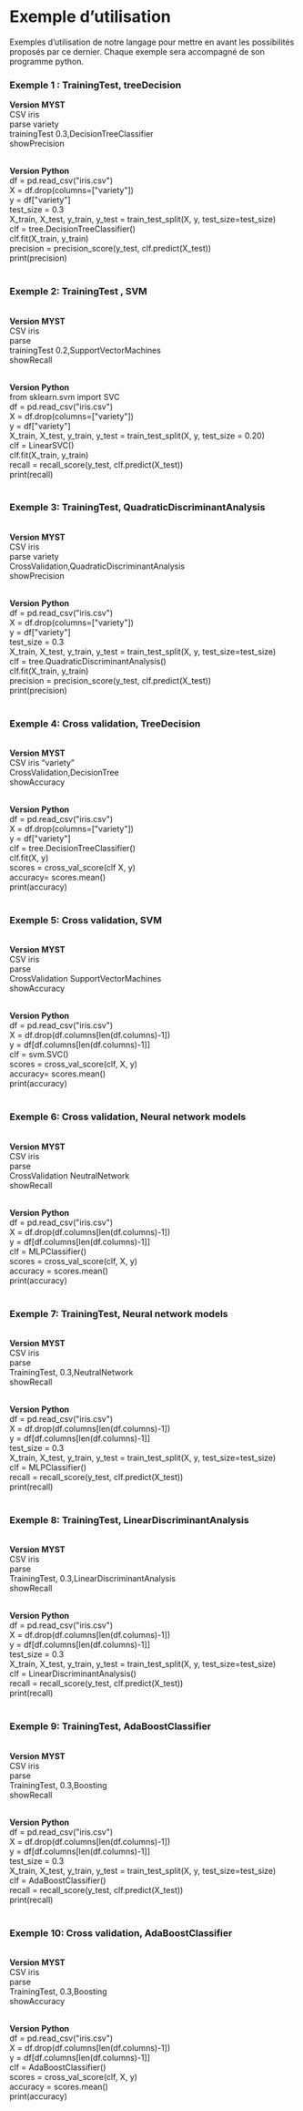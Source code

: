 <h1>Exemple d’utilisation</h1>

Exemples d’utilisation de notre langage pour mettre en avant les possibilités proposés par ce dernier. Chaque exemple sera accompagné de son programme python.

<h3>Exemple 1 : TrainingTest, treeDecision</h3>
<b>Version MYST</b></br>
CSV iris</br>
parse variety</br>
trainingTest 0.3,DecisionTreeClassifier</br>
showPrecision</br></br>

<b>Version Python</b></br>
df = pd.read_csv("iris.csv")</br>
X = df.drop(columns=["variety"])</br>
y = df["variety"]</br>
test_size = 0.3</br>
X_train, X_test, y_train, y_test = train_test_split(X, y, test_size=test_size)</br>
clf = tree.DecisionTreeClassifier()</br>
clf.fit(X_train, y_train)</br>
precision = precision_score(y_test, clf.predict(X_test))</br>
print(precision)</br></br>

<h3>Exemple 2: TrainingTest , SVM</h3></br>
<b>Version MYST</b></br>
CSV iris</br>
parse</br>
trainingTest 0.2,SupportVectorMachines</br>
showRecall</br></br>

<b>Version Python</b></br>
from sklearn.svm import SVC</br>
df = pd.read_csv("iris.csv")</br>
X = df.drop(columns=["variety"])</br>
y = df["variety"]</br>
X_train, X_test, y_train, y_test = train_test_split(X, y, test_size = 0.20)</br>
clf = LinearSVC()</br>
clf.fit(X_train, y_train) </br>
recall = recall_score(y_test, clf.predict(X_test))</br>
print(recall)</br></br>

<h3>Exemple 3: TrainingTest, QuadraticDiscriminantAnalysis</h3></br>
<b>Version MYST</b></br>
CSV iris</br>
parse variety</br>
CrossValidation,QuadraticDiscriminantAnalysis</br>
showPrecision</br></br>

<b>Version Python</b></br>
df = pd.read_csv("iris.csv")</br>
X = df.drop(columns=["variety"])</br>
y = df["variety"]</br>
test_size = 0.3</br>
X_train, X_test, y_train, y_test = train_test_split(X, y, test_size=test_size)</br>
clf = tree.QuadraticDiscriminantAnalysis()</br>
clf.fit(X_train, y_train)</br>
precision = precision_score(y_test, clf.predict(X_test))</br>
print(precision)</br></br>

<h3>Exemple 4: Cross validation, TreeDecision</h3></br>
<b>Version MYST</b></br>
CSV iris “variety”</br>
CrossValidation,DecisionTree</br>
showAccuracy</br></br>

<b>Version Python</b></br>
df = pd.read_csv("iris.csv")</br>
X = df.drop(columns=["variety"])</br>
y = df["variety"]</br>
clf = tree.DecisionTreeClassifier()</br>
clf.fit(X, y)</br>
scores = cross_val_score(clf  X, y)</br>
accuracy= scores.mean()</br>
print(accuracy)</br></br>

<h3>Exemple 5: Cross validation, SVM</h3></br>
<b>Version MYST</b></br>
CSV iris</br>
parse</br>
CrossValidation SupportVectorMachines</br>
showAccuracy</br></br>

<b>Version Python</b></br>
df = pd.read_csv("iris.csv")</br>
X = df.drop(df.columns[len(df.columns)-1])</br>
y = df[df.columns[len(df.columns)-1]]</br>
clf = svm.SVC()</br>
scores = cross_val_score(clf, X, y)</br>
accuracy= scores.mean()</br>
print(accuracy)</br></br>



<h3>Exemple 6: Cross validation, Neural network models</h3></br>
<b>Version MYST</b></br>
CSV iris</br>
parse</br>
CrossValidation NeutralNetwork</br>
showRecall</br></br>

<b>Version Python</b></br>
df = pd.read_csv("iris.csv")</br>
X = df.drop(df.columns[len(df.columns)-1])</br>
y = df[df.columns[len(df.columns)-1]]</br>
clf = MLPClassifier()</br>
scores = cross_val_score(clf, X, y)</br>
accuracy = scores.mean()</br>
print(accuracy)</br></br>

<h3>Exemple 7: TrainingTest, Neural network models</h3></br>
<b>Version MYST</b></br>
CSV iris</br>
parse</br>
TrainingTest, 0.3,NeutralNetwork</br>
showRecall</br></br>

<b>Version Python</b></br>
df = pd.read_csv("iris.csv")</br>
X = df.drop(df.columns[len(df.columns)-1])</br>
y = df[df.columns[len(df.columns)-1]]</br>
test_size = 0.3</br>
X_train, X_test, y_train, y_test = train_test_split(X, y, test_size=test_size)</br>
clf = MLPClassifier()</br>
recall = recall_score(y_test, clf.predict(X_test))</br>
print(recall)</br></br>

<h3>Exemple 8: TrainingTest, LinearDiscriminantAnalysis</h3></br>
<b>Version MYST</b></br>
CSV iris</br>
parse</br>
TrainingTest, 0.3,LinearDiscriminantAnalysis</br>
showRecall</br></br>

<b>Version Python</b></br>
df = pd.read_csv("iris.csv")</br>
X = df.drop(df.columns[len(df.columns)-1])</br>
y = df[df.columns[len(df.columns)-1]]</br>
test_size = 0.3</br>
X_train, X_test, y_train, y_test = train_test_split(X, y, test_size=test_size)</br>
clf = LinearDiscriminantAnalysis()</br>
recall = recall_score(y_test, clf.predict(X_test))</br>
print(recall)</br></br>

<h3>Exemple 9: TrainingTest, AdaBoostClassifier</h3></br>
<b>Version MYST</b></br>
CSV iris</br>
parse</br>
TrainingTest, 0.3,Boosting</br>
showRecall</br></br>

<b>Version Python</b></br>
df = pd.read_csv("iris.csv")</br>
X = df.drop(df.columns[len(df.columns)-1])</br>
y = df[df.columns[len(df.columns)-1]]</br>
test_size = 0.3</br>
X_train, X_test, y_train, y_test = train_test_split(X, y, test_size=test_size)</br>
clf = AdaBoostClassifier()</br>
recall = recall_score(y_test, clf.predict(X_test))</br>
print(recall)</br></br>

<h3>Exemple 10: Cross validation, AdaBoostClassifier</h3></br>
<b>Version MYST</b></br>
CSV iris</br>
parse</br>
TrainingTest, 0.3,Boosting</br>
showAccuracy</br></br>

<b>Version Python</b></br>
df = pd.read_csv("iris.csv")</br>
X = df.drop(df.columns[len(df.columns)-1])</br>
y = df[df.columns[len(df.columns)-1]]</br>
clf = AdaBoostClassifier()</br>
scores = cross_val_score(clf, X, y)</br>
accuracy = scores.mean()</br>
print(accuracy)</br></br>


